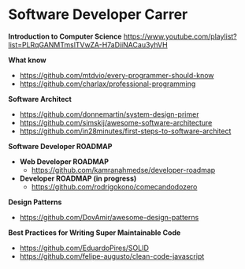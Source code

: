 
# Software Developer Carrer

**Introduction to Computer Science**
  https://www.youtube.com/playlist?list=PLRqGANMTmslTVwZA-H7aDiiNACau3yhVH

**What know**
- https://github.com/mtdvio/every-programmer-should-know
- https://github.com/charlax/professional-programming


**Software Architect**
- https://github.com/donnemartin/system-design-primer
- https://github.com/simskij/awesome-software-architecture
- https://github.com/in28minutes/first-steps-to-software-architect

**Software Developer ROADMAP**

 - **Web Developer ROADMAP**
   - https://github.com/kamranahmedse/developer-roadmap
 - **Developer ROADMAP (in progress)**
   - https://github.com/rodrigokono/comecandodozero

**Design Patterns**
- https://github.com/DovAmir/awesome-design-patterns

**Best Practices for Writing Super Maintainable Code**
- https://github.com/EduardoPires/SOLID
- https://github.com/felipe-augusto/clean-code-javascript
